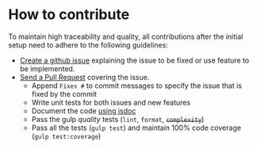 # How to contribute

To maintain high traceability and quality, all contributions after the initial setup need to adhere to the following guidelines:

- [Create a github issue](https://github.com/lavina-desai/metal-demo/issues/new) explaining the issue to be fixed or use feature to be implemented.
- [Send a Pull Request](https://github.com/lavina-desai/metal-demo/compare) covering the issue.
	- Append `Fixes #` to commit messages to specify the issue that is fixed by the commit
	- Write unit tests for both issues and new features
	- Document the code [using jsdoc](https://github.com/google/closure-compiler/wiki/Annotating-JavaScript-for-the-Closure-Compiler)
	- Pass the gulp _quality_ tests (`lint`, `format`, ~~`complexity`~~)
	- Pass all the tests (`gulp test`) and maintain 100% code coverage (`gulp test:coverage`)
